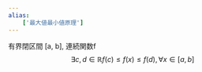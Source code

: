 ```yaml
---
alias:
    ['最大値最小値原理']
---
```

有界閉区間 [a, b], 連続関数f
$$ \exists c, d \in \mathbb R f(c) \leq f(x) \leq f(d), \forall x \in [a, b] $$